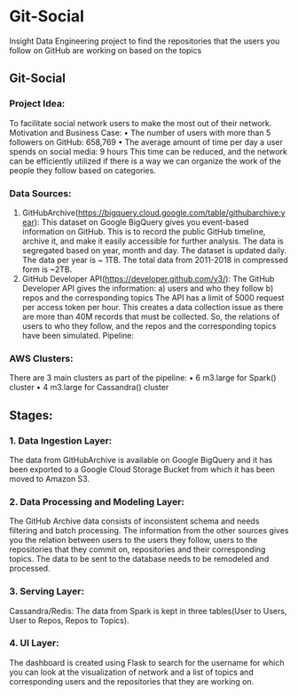 # Git-Social
Insight Data Engineering project to find the repositories that the users you follow on GitHub are working on based on the topics
## Git-Social
### Project Idea:
To facilitate social network users to make the most out of their network.
Motivation and Business Case:
•	The number of users with more than 5 followers on GitHub: 658,769
•	The average amount of time per day a user spends on social media: 9 hours
This time can be reduced, and the network can be efficiently utilized if there is a way we can organize the work of the people they follow based on categories.
### Data Sources:
1.	GitHubArchive(https://bigquery.cloud.google.com/table/githubarchive:year): This dataset on Google BigQuery gives you event-based information on GitHub. This is to record the public GitHub timeline, archive it, and make it easily accessible for further analysis. The data is segregated based on year, month and day. The dataset is updated daily. The data per year is ~ 1TB. The total data from 2011-2018 in compressed form is ~2TB.
2.	GitHub Developer API(https://developer.github.com/v3/): The GitHub Developer API gives the information: 
a)	users and who they follow
b)	repos and the corresponding topics
The API has a limit of 5000 request per access token per hour. This creates a data collection issue as there are more than 40M records that must be collected. So, the relations of users to who they follow, and the repos and the corresponding topics have been simulated.
Pipeline:
 
### AWS Clusters:
There are 3 main clusters as part of the pipeline:
•	6 m3.large for Spark() cluster
•	4 m3.large for Cassandra() cluster

## Stages:
### 1.	Data Ingestion Layer:
The data from GitHubArchive is available on Google BigQuery and it has been exported to a Google Cloud Storage Bucket from which it has been moved to Amazon S3. 
### 2.	Data Processing and Modeling Layer:
The GitHub Archive data consists of inconsistent schema and needs filtering and batch processing. The information from the other sources gives you the relation between users to the users they follow, users to the repositories that they commit on, repositories and their corresponding topics. The data to be sent to the database needs to be remodeled and processed.
### 3.	Serving Layer:
Cassandra/Redis: The data from Spark is kept in three tables(User to Users, User to Repos, Repos to Topics).
### 4.	UI Layer:
The dashboard is created using Flask to search for the username for which you can look at the visualization of network and a list of topics and corresponding users and the repositories that they are working on.
